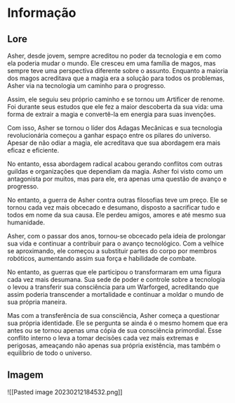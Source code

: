 # Informação

## Lore

Asher, desde jovem, sempre acreditou no poder da tecnologia e em como ela poderia mudar o mundo. Ele cresceu em uma família de magos, mas sempre teve uma perspectiva diferente sobre o assunto. Enquanto a maioria dos magos acreditava que a magia era a solução para todos os problemas, Asher via na tecnologia um caminho para o progresso.

Assim, ele seguiu seu próprio caminho e se tornou um Artificer de renome. Foi durante seus estudos que ele fez a maior descoberta da sua vida: uma forma de extrair a magia e convertê-la em energia para suas invenções.

Com isso, Asher se tornou o líder dos Adagas Mecânicas e sua tecnologia revolucionária começou a ganhar espaço entre os pilares do universo. Apesar de não odiar a magia, ele acreditava que sua abordagem era mais eficaz e eficiente.

No entanto, essa abordagem radical acabou gerando conflitos com outras guildas e organizações que dependiam da magia. Asher foi visto como um antagonista por muitos, mas para ele, era apenas uma questão de avanço e progresso.

No entanto, a guerra de Asher contra outras filosofias teve um preço. Ele se tornou cada vez mais obcecado e desumano, disposto a sacrificar tudo e todos em nome da sua causa. Ele perdeu amigos, amores e até mesmo sua humanidade.

Asher, com o passar dos anos, tornou-se obcecado pela ideia de prolongar sua vida e continuar a contribuir para o avanço tecnológico. Com a velhice se aproximando, ele começou a substituir partes do corpo por membros robóticos, aumentando assim sua força e habilidade de combate.

No entanto, as guerras que ele participou o transformaram em uma figura cada vez mais desumana. Sua sede de poder e controle sobre a tecnologia o levou a transferir sua consciência para um Warforged, acreditando que assim poderia transcender a mortalidade e continuar a moldar o mundo de sua própria maneira.

Mas com a transferência de sua consciência, Asher começa a questionar sua própria identidade. Ele se pergunta se ainda é o mesmo homem que era antes ou se tornou apenas uma cópia de sua consciência primordial. Esse conflito interno o leva a tomar decisões cada vez mais extremas e perigosas, ameaçando não apenas sua própria existência, mas também o equilíbrio de todo o universo.

## Imagem

![[Pasted image 20230212184532.png]]